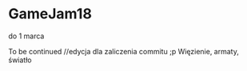 # GameJam18
do 1 marca

To be continued //edycja dla zaliczenia commitu ;p
Więzienie, armaty, światło
